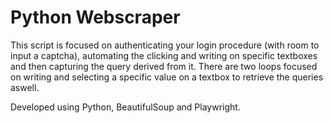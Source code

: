 # Python Webscraper 
This script is focused on authenticating your login procedure (with room to input a captcha), automating the clicking and writing on specific textboxes and then capturing the query derived from it. There are two loops focused on writing and selecting a specific value on a textbox to retrieve the queries aswell.

Developed using Python, BeautifulSoup and Playwright.